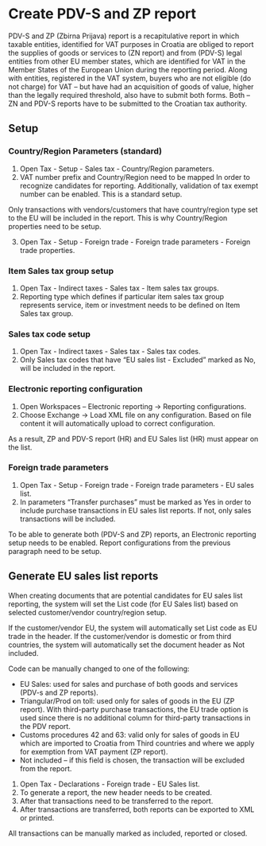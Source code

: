 # Create PDV-S and ZP report 

PDV-S and ZP (Zbirna Prijava) report is a recapitulative report in which taxable entities, identified for VAT purposes in Croatia are obliged to report the supplies of goods or services to (ZN report) and from (PDV-S) legal entities from other EU member states, which are identified for VAT in the Member States of the European Union during the reporting period. Along with entities, registered in the VAT system, buyers who are not eligible (do not charge) for VAT – but have had an acquisition of goods of value, higher than the legally required threshold, also have to submit both forms. Both – ZN and PDV-S reports have to be submitted to the Croatian tax authority.

## Setup

### Country/Region Parameters (standard) 

1. Open Tax - Setup - Sales tax - Country/Region parameters.
2. VAT number prefix and Country/Region need to be mapped In order to recognize candidates for reporting. Additionally, validation of tax exempt number can be enabled. This is a standard setup.  

Only transactions with vendors/customers that have country/region type set to the EU will be included in the report. This is why Country/Region properties need to be setup.  

3. Open Tax - Setup - Foreign trade - Foreign trade parameters - Foreign trade properties.

### Item Sales tax group setup 

1. Open Tax - Indirect taxes - Sales tax - Item sales tax groups.
2. Reporting type which defines if particular item sales tax group represents service, item or investment needs to be defined on Item Sales tax group. 

### Sales tax code setup 

1. Open Tax - Indirect taxes - Sales tax - Sales tax codes.
2. Only Sales tax codes that have “EU sales list - Excluded” marked as No, will be included in the report.  

### Electronic reporting configuration 

1. Open Workspaces – Electronic reporting -> Reporting configurations.
2. Choose Exchange -> Load XML file on any configuration. Based on file content it will automatically upload to correct configuration. 

As a result, ZP and PDV-S report (HR) and EU Sales list (HR) must appear on the list.  

### Foreign trade parameters 

1. Open Tax - Setup - Foreign trade - Foreign trade parameters - EU sales list.
2. In parameters “Transfer purchases” must be marked as Yes in order to include purchase transactions in EU sales list reports. If not, only sales transactions will be included.  

To be able to generate both (PDV-S and ZP) reports, an Electronic reporting setup needs to be enabled. Report configurations from the previous paragraph need to be setup.  

## Generate EU sales list reports 

When creating documents that are potential candidates for EU sales list reporting, the system will set the List code (for EU Sales list) based on selected customer/vendor country/region setup. 

If the customer/vendor EU, the system will automatically set List code as EU trade in the header. If the customer/vendor is domestic or from third countries, the system will automatically set the document header as Not included. 

Code can be manually changed to one of the following: 
   - EU Sales: used for sales and purchase of both goods and services (PDV-s and ZP reports). 
   - Triangular/Prod on toll: used only for sales of goods in the EU (ZP report). With third-party purchase transactions, the EU trade option is used since there is no additional column for third-party transactions in the PDV report.   
   - Customs procedures 42 and 63: valid only for sales of goods in EU which are imported to Croatia from Third countries and where we apply for exemption from VAT payment (ZP report). 
   - Not included – if this field is chosen, the transaction will be excluded from the report.  

1. Open Tax - Declarations - Foreign trade - EU Sales list.
2. To generate a report, the new header needs to be created.  
3. After that transactions need to be transferred to the report. 
4. After transactions are transferred, both reports can be exported to XML or printed. 

All transactions can be manually marked as included, reported or closed.  

 